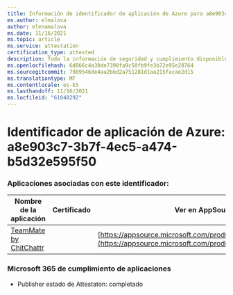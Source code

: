 ```yaml
---
title: Información de identificador de aplicación de Azure para a8e903c7-3b7f-4ec5-a474-b5d32e595f50
ms.author: elmalova
author: elenamalova
ms.date: 11/16/2021
ms.topic: article
ms.service: attestation
certification_type: attested
description: Toda la información de seguridad y cumplimiento disponible para a8e903c7-3b7f-4ec5-a474-b5d32e595f50.
ms.openlocfilehash: 6d866c4a30de7390fa9c50fb9fe3b72e95e28764
ms.sourcegitcommit: 7989546de4aa2bbd2a751281d1aa215facae2d15
ms.translationtype: MT
ms.contentlocale: es-ES
ms.lasthandoff: 11/16/2021
ms.locfileid: "61040292"
---
```

# <a name="azure-app-id-a8e903c7-3b7f-4ec5-a474-b5d32e595f50"></a>Identificador de aplicación de Azure: a8e903c7-3b7f-4ec5-a474-b5d32e595f50


### <a name="apps-associated-with-this-id"></a>Aplicaciones asociadas con este identificador:
| **Nombre de la aplicación** | **Certificado** | **Ver en AppSource** |
|--------------|---------------|-----------------------|
| [TeamMate by ChitChattr](https://docs.microsoft.com/microsoft-365-app-certification/forward/WA200002530) |  | [https://appsource.microsoft.com/product/office/WA200002530](https://appsource.microsoft.com/product/office/WA200002530) |

### <a name="microsoft-365-app-compliance-status"></a>Microsoft 365 de cumplimiento de aplicaciones
- Publisher estado de Attestaton: completado

